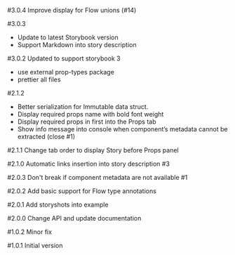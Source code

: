#3.0.4
Improve display for Flow unions (#14)

#3.0.3
- Update to latest Storybook version
- Support Markdown into story description 

#3.0.2
Updated to support storybook 3
+ use external prop-types package
+ prettier all files

#2.1.2
- Better serialization for Immutable data struct.
- Display required props name with bold font weight
- Display required props in first into the Props tab
- Show info message into console when component’s metadata cannot be extracted (close #1)

#2.1.1
Change tab order to display Story before Props panel

#2.1.0
Automatic links insertion into story description #3

#2.0.3
Don't break if component metadata are not available #1

#2.0.2
Add basic support for Flow type annotations

#2.0.1
Add storyshots into example

#2.0.0
Change API and update documentation

#1.0.2
Minor fix

#1.0.1
Initial version
